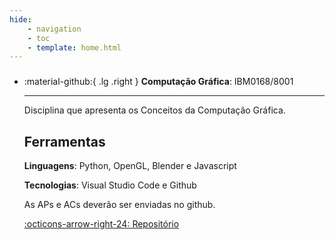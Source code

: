 ```yaml
---
hide:
    - navigation
    - toc
    - template: home.html
---
```


  
### 

<div class="grid cards" style="grid-template-columns: repeat(2, 1fr); background: var(--md-default-bg-color);" markdown>

-   :material-github:{ .lg .right } **Computação Gráfica**: IBM0168/8001

    ---

    Disciplina que apresenta os Conceitos da Computação Gráfica.

    ## Ferramentas

    **Linguagens**: Python, OpenGL, Blender e Javascript

    **Tecnologias**: Visual Studio Code e Github

    As APs e ACs deverão ser enviadas no github.

    [:octicons-arrow-right-24: Repositório](https://github.com/jonh-carvalho/CG_25.2_8001)

</div>







